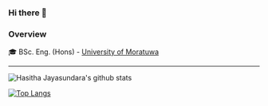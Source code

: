 ### Hi there 👋

<!--
**hasithajayasundara/hasithajayasundara** is a ✨ _special_ ✨ repository because its `README.md` (this file) appears on your GitHub profile.
-->

### **Overview**
:mortar_board: BSc. Eng. (Hons) - [University of Moratuwa](https://uom.lk/)

---

![Hasitha Jayasundara's github stats](https://github-readme-stats.vercel.app/api?username=hasithajayasundara&show_icons=true&theme=tokyonight&count_private=true&hide=stars&include_all_commits=true)


[![Top Langs](https://github-readme-stats.vercel.app/api/top-langs/?username=hasithajayasundara)](https://github.com/hasithajayasundara/github-readme-stats)
